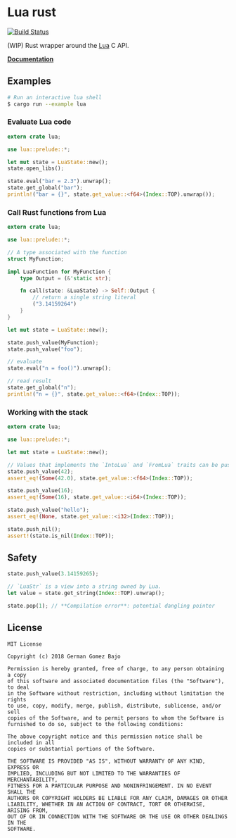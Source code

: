 # Lua rust

[![Build Status](https://travis-ci.org/germangb/lua-rs.svg?branch=master)](https://travis-ci.org/germangb/lua-rs)

(WIP) Rust wrapper around the [Lua](https://www.lua.org/) C API.

**[Documentation](https://germangb.github.io/lua-rs/lua/index.html)**

## Examples

```bash
# Run an interactive lua shell
$ cargo run --example lua
```

### Evaluate Lua code

```rust
extern crate lua;

use lua::prelude::*;

let mut state = LuaState::new();
state.open_libs();

state.eval("bar = 2.3").unwrap();
state.get_global("bar");
println!("bar = {}", state.get_value::<f64>(Index::TOP).unwrap());
```

### Call Rust functions from Lua

```rust
extern crate lua;

use lua::prelude::*;

// A type associated with the function
struct MyFunction;

impl LuaFunction for MyFunction {
    type Output = (&'static str);

    fn call(state: &LuaState) -> Self::Output {
        // return a single string literal
        ("3.14159264")
    }
}

let mut state = LuaState::new();

state.push_value(MyFunction);
state.push_value("foo");

// evaluate
state.eval("n = foo()").unwrap();

// read result
state.get_global("n");
println!("n = {}", state.get_value::<f64>(Index::TOP));
```

### Working with the stack

```rust
extern crate lua;

use lua::prelude::*;

let mut state = LuaState::new();

// Values that implements the `IntoLua` and `FromLua` traits can be pushed an read from the stack.
state.push_value(42);
assert_eq!(Some(42.0), state.get_value::<f64>(Index::TOP));

state.push_value(16);
assert_eq!(Some(16), state.get_value::<i64>(Index::TOP));

state.push_value("hello");
assert_eq!(None, state.get_value::<i32>(Index::TOP));

state.push_nil();
assert!(state.is_nil(Index::TOP));
```

## Safety

```rust
state.push_value(3.14159265);

// `LuaStr` is a view into a string owned by Lua.
let value = state.get_string(Index::TOP).unwrap();

state.pop(1); // **Compilation error**: potential dangling pointer
```

## License

```
MIT License

Copyright (c) 2018 German Gomez Bajo

Permission is hereby granted, free of charge, to any person obtaining a copy
of this software and associated documentation files (the "Software"), to deal
in the Software without restriction, including without limitation the rights
to use, copy, modify, merge, publish, distribute, sublicense, and/or sell
copies of the Software, and to permit persons to whom the Software is
furnished to do so, subject to the following conditions:

The above copyright notice and this permission notice shall be included in all
copies or substantial portions of the Software.

THE SOFTWARE IS PROVIDED "AS IS", WITHOUT WARRANTY OF ANY KIND, EXPRESS OR
IMPLIED, INCLUDING BUT NOT LIMITED TO THE WARRANTIES OF MERCHANTABILITY,
FITNESS FOR A PARTICULAR PURPOSE AND NONINFRINGEMENT. IN NO EVENT SHALL THE
AUTHORS OR COPYRIGHT HOLDERS BE LIABLE FOR ANY CLAIM, DAMAGES OR OTHER
LIABILITY, WHETHER IN AN ACTION OF CONTRACT, TORT OR OTHERWISE, ARISING FROM,
OUT OF OR IN CONNECTION WITH THE SOFTWARE OR THE USE OR OTHER DEALINGS IN THE
SOFTWARE.
```
